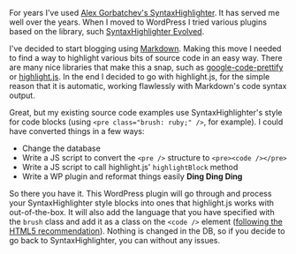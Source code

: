 For years I've used [Alex Gorbatchev's SyntaxHighlighter](http://alexgorbatchev.com/SyntaxHighlighter/). It has served me well over the years. When I moved to WordPress I tried various plugins based on the library, such [SyntaxHighlighter Evolved](http://wordpress.org/extend/plugins/syntaxhighlighter/).

I've decided to start blogging using [Markdown](http://daringfireball.net/projects/markdown/). Making this move I needed to find a way to highlight various bits of source code in an easy way. There are many nice libraries that make this a snap, such as [google-code-prettify](http://code.google.com/p/google-code-prettify/) or [highlight.js](http://softwaremaniacs.org/soft/highlight/en/). In the end I decided to go with highlight.js, for the simple reason that it is automatic, working flawlessly with Markdown's code syntax output.

Great, but my existing source code examples use SyntaxHighlighter's style for code blocks (using `<pre class="brush: ruby;" />`, for example). I could have converted things in a few ways:

* Change the database
* Write a JS script to convert the `<pre />` structure to `<pre><code /></pre>`
* Write a JS script to call highlight.js' `highlightBlock` method
* Write a WP plugin and reformat things easily **Ding Ding Ding**

So there you have it. This WordPress plugin will go through and process your SyntaxHighlighter style blocks into ones that highlight.js works with out-of-the-box. It will also add the language that you have specified with the `brush` class and add it as a class on the `<code />` element ([following the HTML5 recommendation](http://www.w3.org/html/wg/drafts/html/master/text-level-semantics.html#the-code-element)). Nothing is changed in the DB, so if you decide to go back to SyntaxHighlighter, you can without any issues.